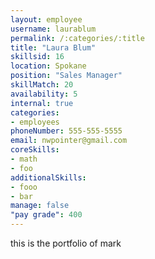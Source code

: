 ```yaml
--- 
layout: employee 
username: laurablum
permalink: /:categories/:title 
title: "Laura Blum" 
skillsid: 16 
location: Spokane
position: "Sales Manager"
skillMatch: 20
availability: 5
internal: true
categories: 
- employees
phoneNumber: 555-555-5555 
email: nwpointer@gmail.com
coreSkills:
- math 
- foo
additionalSkills:
- fooo
- bar
manage: false
"pay grade": 400
---
```


this is the portfolio of mark